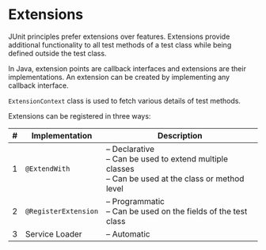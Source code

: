 # Extensions

JUnit principles prefer extensions over features. Extensions provide additional functionality to all test methods of a test class while being defined outside the test class. 

In Java, extension points are callback interfaces and extensions are their implementations. An extension can be created by implementing any callback interface.

`ExtensionContext` class is used to fetch various details of test methods. 

Extensions can be registered in three ways: 

| # | Implementation | Description |
| --- | --- | --- |
| 1 |  `@ExtendWith` | – Declarative <br> – Can be used to extend multiple classes <br> – Can be used at the class or method level |
| 2 | `@RegisterExtension` | – Programmatic <br> – Can be used on the fields of the test class |
| 3 | Service Loader| – Automatic | 